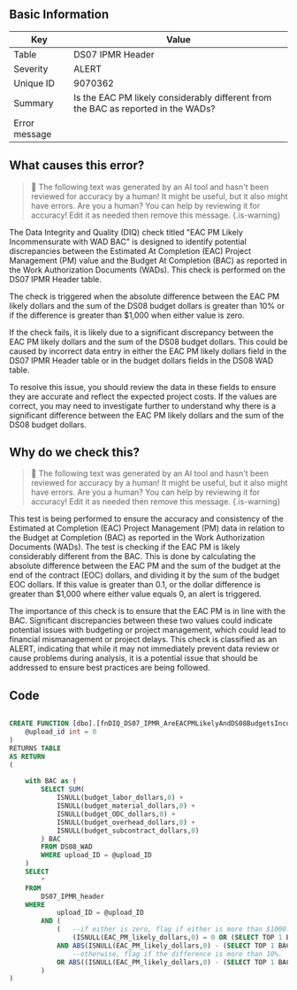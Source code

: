 ## Basic Information
| Key         | Value          |
|-------------|----------------|
| Table       | DS07 IPMR Header |
| Severity    | ALERT |
| Unique ID   | 9070362   |
| Summary     | Is the EAC PM likely considerably different from the BAC as reported in the WADs? |
| Error message | |(EAC_PM_likey_dollars - sum of DS08.budget_[EOC]_dollars) / sum of DS08.budget_[EOC]_dollars)| > .1 (Or delta > $1,000 where either value = 0). |

## What causes this error?

> :robot: The following text was generated by an AI tool and hasn't been reviewed for accuracy by a human! It might be useful, but it also might have errors. Are you a human? You can help by reviewing it for accuracy! Edit it as needed then remove this message.
{.is-warning}

The Data Integrity and Quality (DIQ) check titled "EAC PM Likely Incommensurate with WAD BAC" is designed to identify potential discrepancies between the Estimated At Completion (EAC) Project Management (PM) value and the Budget At Completion (BAC) as reported in the Work Authorization Documents (WADs). This check is performed on the DS07 IPMR Header table.

The check is triggered when the absolute difference between the EAC PM likely dollars and the sum of the DS08 budget dollars is greater than 10% or if the difference is greater than $1,000 when either value is zero. 

If the check fails, it is likely due to a significant discrepancy between the EAC PM likely dollars and the sum of the DS08 budget dollars. This could be caused by incorrect data entry in either the EAC PM likely dollars field in the DS07 IPMR Header table or in the budget dollars fields in the DS08 WAD table. 

To resolve this issue, you should review the data in these fields to ensure they are accurate and reflect the expected project costs. If the values are correct, you may need to investigate further to understand why there is a significant difference between the EAC PM likely dollars and the sum of the DS08 budget dollars.
## Why do we check this?

> :robot: The following text was generated by an AI tool and hasn't been reviewed for accuracy by a human! It might be useful, but it also might have errors. Are you a human? You can help by reviewing it for accuracy! Edit it as needed then remove this message.
{.is-warning}

This test is being performed to ensure the accuracy and consistency of the Estimated at Completion (EAC) Project Management (PM) data in relation to the Budget at Completion (BAC) as reported in the Work Authorization Documents (WADs). The test is checking if the EAC PM is likely considerably different from the BAC. This is done by calculating the absolute difference between the EAC PM and the sum of the budget at the end of the contract (EOC) dollars, and dividing it by the sum of the budget EOC dollars. If this value is greater than 0.1, or the dollar difference is greater than $1,000 where either value equals 0, an alert is triggered.

The importance of this check is to ensure that the EAC PM is in line with the BAC. Significant discrepancies between these two values could indicate potential issues with budgeting or project management, which could lead to financial mismanagement or project delays. This check is classified as an ALERT, indicating that while it may not immediately prevent data review or cause problems during analysis, it is a potential issue that should be addressed to ensure best practices are being followed.
## Code

```sql

CREATE FUNCTION [dbo].[fnDIQ_DS07_IPMR_AreEACPMLikelyAndDS08BudgetsIncommensurate] (
	@upload_id int = 0
)
RETURNS TABLE
AS RETURN
(
	
	with BAC as (
		SELECT SUM(
			ISNULL(budget_labor_dollars,0) + 
			ISNULL(budget_material_dollars,0) + 
			ISNULL(budget_ODC_dollars,0) +
			ISNULL(budget_overhead_dollars,0) + 
			ISNULL(budget_subcontract_dollars,0)
		) BAC
		FROM DS08_WAD
		WHERE upload_ID = @upload_ID
	)
	SELECT 
		*
	FROM
		DS07_IPMR_header
	WHERE
			upload_ID = @upload_ID
		AND (
			(	--if either is zero, flag if either is more than $1000.
				(ISNULL(EAC_PM_likely_dollars,0) = 0 OR (SELECT TOP 1 BAC FROM BAC) = 0) 
			AND ABS(ISNULL(EAC_PM_likely_dollars,0) - (SELECT TOP 1 BAC FROM BAC)) > 1000)
				--otherwise, flag if the difference is more than 10%.
			OR ABS((ISNULL(EAC_PM_likely_dollars,0) - (SELECT TOP 1 BAC FROM BAC)) / NULLIF((SELECT TOP 1 BAC FROM BAC),0)) > .1
		)
)
```
